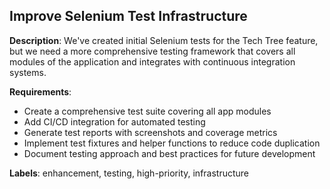 ﻿## Improve Selenium Test Infrastructure

**Description**:
We've created initial Selenium tests for the Tech Tree feature, but we need a more comprehensive testing framework that covers all modules of the application and integrates with continuous integration systems.

**Requirements**:
- Create a comprehensive test suite covering all app modules
- Add CI/CD integration for automated testing
- Generate test reports with screenshots and coverage metrics
- Implement test fixtures and helper functions to reduce code duplication
- Document testing approach and best practices for future development

**Labels**: enhancement, testing, high-priority, infrastructure


